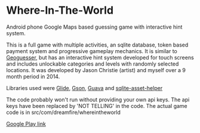 # Where-In-The-World
Android phone Google Maps based guessing game with interactive hint system.

This is a full game with multiple activities, an sqlite database, token based payment system and progressive gameplay mechanics.  It is similar to [Geoguesser](https://geoguessr.com/), but has an interactive hint system developed for touch screens and includes unlockable categories and levels with randomly selected locations.  It was developed by Jason Christie (artist) and myself over a 9 month period in 2014.  

Libraries used were [Glide](https://github.com/bumptech/glide), [Gson](https://github.com/google/gson), [Guava](https://github.com/google/guava) and [sqlite-asset-helper](https://github.com/jgilfelt/android-sqlite-asset-helper)

The code probably won't run without providing your own api keys.  The api keys have been replaced by 'NOT TELLING' in the code.  The actual game code is in src/com/dreamfire/whereintheworld

[Google Play link](https://play.google.com/store/apps/details?id=com.dreamfire.whereintheworld)
